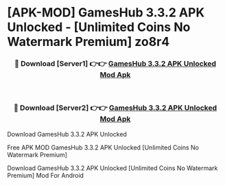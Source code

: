 # [APK-MOD] GamesHub 3.3.2 APK Unlocked - [Unlimited Coins No Watermark Premium] zo8r4



<div align="center">
<h3>🔴 Download [Server1] 👉👉 <a href="https://momento.my/?title=GamesHub_3.3.2_APK_Unlocked">GamesHub 3.3.2 APK Unlocked Mod Apk</a></h3><br>

<h3>🔴 Download [Server2] 👉👉 <a href="https://momento.my/?title=GamesHub_3.3.2_APK_Unlocked">GamesHub 3.3.2 APK Unlocked Mod Apk</a></h3>
</div>



Download GamesHub 3.3.2 APK Unlocked 

Free APK MOD GamesHub 3.3.2 APK Unlocked [Unlimited Coins No Watermark Premium]

Download GamesHub 3.3.2 APK Unlocked [Unlimited Coins No Watermark Premium] Mod For Android
